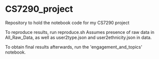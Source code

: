 # CS7290_project
Repository to hold the notebook code for my CS7290 project

To reproduce results, run reproduce.sh
Assumes presence of raw data in All_Raw_Data, as well as user2type.json and user2ethnicity.json in data.

To obtain final results afterwards, run the 'engagement_and_topics' notebook.

